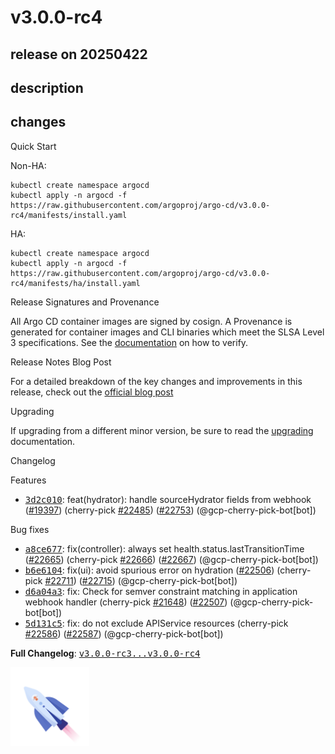 # v3.0.0-rc4

## release on 20250422
## description
## changes
Quick Start

Non-HA:

    kubectl create namespace argocd
    kubectl apply -n argocd -f https://raw.githubusercontent.com/argoproj/argo-cd/v3.0.0-rc4/manifests/install.yaml

HA:

    kubectl create namespace argocd
    kubectl apply -n argocd -f https://raw.githubusercontent.com/argoproj/argo-cd/v3.0.0-rc4/manifests/ha/install.yaml

Release Signatures and Provenance

All Argo CD container images are signed by cosign. A Provenance is generated for container images and CLI binaries which meet the SLSA Level 3 specifications. See the <a href="https://argo-cd.readthedocs.io/en/stable/operator-manual/signed-release-assets" rel="nofollow">documentation</a> on how to verify.

Release Notes Blog Post

For a detailed breakdown of the key changes and improvements in this release, check out the <a href="https://blog.argoproj.io/argo-cd-v2-14-release-candidate-57a664791e2a" rel="nofollow">official blog post</a>

Upgrading

If upgrading from a different minor version, be sure to read the <a href="https://argo-cd.readthedocs.io/en/stable/operator-manual/upgrading/overview/" rel="nofollow">upgrading</a> documentation.

Changelog

Features

* <a class="commit-link" data-hovercard-type="commit" data-hovercard-url="https://github.com/argoproj/argo-cd/commit/3d2c010dbe9c7275ad2cbae02ab9b675ef3058d3/hovercard" href="https://github.com/argoproj/argo-cd/commit/3d2c010dbe9c7275ad2cbae02ab9b675ef3058d3"><tt>3d2c010</tt></a>: feat(hydrator): handle sourceHydrator fields from webhook (<a class="issue-link js-issue-link" data-error-text="Failed to load title" data-id="2450716358" data-permission-text="Title is private" data-url="https://github.com/argoproj/argo-cd/issues/19397" data-hovercard-type="pull_request" data-hovercard-url="/argoproj/argo-cd/pull/19397/hovercard" href="https://github.com/argoproj/argo-cd/pull/19397">#19397</a>) (cherry-pick <a class="issue-link js-issue-link" data-error-text="Failed to load title" data-id="2947584636" data-permission-text="Title is private" data-url="https://github.com/argoproj/argo-cd/issues/22485" data-hovercard-type="pull_request" data-hovercard-url="/argoproj/argo-cd/pull/22485/hovercard" href="https://github.com/argoproj/argo-cd/pull/22485">#22485</a>) (<a class="issue-link js-issue-link" data-error-text="Failed to load title" data-id="3011407479" data-permission-text="Title is private" data-url="https://github.com/argoproj/argo-cd/issues/22753" data-hovercard-type="pull_request" data-hovercard-url="/argoproj/argo-cd/pull/22753/hovercard" href="https://github.com/argoproj/argo-cd/pull/22753">#22753</a>) (@gcp-cherry-pick-bot[bot])

Bug fixes

* <a class="commit-link" data-hovercard-type="commit" data-hovercard-url="https://github.com/argoproj/argo-cd/commit/a8ce6772b8b8f4a73b99fed180bbbcf2be0fea51/hovercard" href="https://github.com/argoproj/argo-cd/commit/a8ce6772b8b8f4a73b99fed180bbbcf2be0fea51"><tt>a8ce677</tt></a>: fix(controller): always set health.status.lastTransitionTime (<a class="issue-link js-issue-link" data-error-text="Failed to load title" data-id="2993477219" data-permission-text="Title is private" data-url="https://github.com/argoproj/argo-cd/issues/22665" data-hovercard-type="issue" data-hovercard-url="/argoproj/argo-cd/issues/22665/hovercard" href="https://github.com/argoproj/argo-cd/issues/22665">#22665</a>) (cherry-pick <a class="issue-link js-issue-link" data-error-text="Failed to load title" data-id="2993563133" data-permission-text="Title is private" data-url="https://github.com/argoproj/argo-cd/issues/22666" data-hovercard-type="pull_request" data-hovercard-url="/argoproj/argo-cd/pull/22666/hovercard" href="https://github.com/argoproj/argo-cd/pull/22666">#22666</a>) (<a class="issue-link js-issue-link" data-error-text="Failed to load title" data-id="2993820848" data-permission-text="Title is private" data-url="https://github.com/argoproj/argo-cd/issues/22667" data-hovercard-type="pull_request" data-hovercard-url="/argoproj/argo-cd/pull/22667/hovercard" href="https://github.com/argoproj/argo-cd/pull/22667">#22667</a>) (@gcp-cherry-pick-bot[bot])
* <a class="commit-link" data-hovercard-type="commit" data-hovercard-url="https://github.com/argoproj/argo-cd/commit/b6e6104dbc131d03b5f3a7fd7b8f64c5de48e775/hovercard" href="https://github.com/argoproj/argo-cd/commit/b6e6104dbc131d03b5f3a7fd7b8f64c5de48e775"><tt>b6e6104</tt></a>: fix(ui): avoid spurious error on hydration (<a class="issue-link js-issue-link" data-error-text="Failed to load title" data-id="2953339120" data-permission-text="Title is private" data-url="https://github.com/argoproj/argo-cd/issues/22506" data-hovercard-type="issue" data-hovercard-url="/argoproj/argo-cd/issues/22506/hovercard" href="https://github.com/argoproj/argo-cd/issues/22506">#22506</a>) (cherry-pick <a class="issue-link js-issue-link" data-error-text="Failed to load title" data-id="3003511906" data-permission-text="Title is private" data-url="https://github.com/argoproj/argo-cd/issues/22711" data-hovercard-type="pull_request" data-hovercard-url="/argoproj/argo-cd/pull/22711/hovercard" href="https://github.com/argoproj/argo-cd/pull/22711">#22711</a>) (<a class="issue-link js-issue-link" data-error-text="Failed to load title" data-id="3003626248" data-permission-text="Title is private" data-url="https://github.com/argoproj/argo-cd/issues/22715" data-hovercard-type="pull_request" data-hovercard-url="/argoproj/argo-cd/pull/22715/hovercard" href="https://github.com/argoproj/argo-cd/pull/22715">#22715</a>) (@gcp-cherry-pick-bot[bot])
* <a class="commit-link" data-hovercard-type="commit" data-hovercard-url="https://github.com/argoproj/argo-cd/commit/d6a04a364235b913f89a39a528abb2fab41bfa95/hovercard" href="https://github.com/argoproj/argo-cd/commit/d6a04a364235b913f89a39a528abb2fab41bfa95"><tt>d6a04a3</tt></a>: fix: Check for semver constraint matching in application webhook handler (cherry-pick <a class="issue-link js-issue-link" data-error-text="Failed to load title" data-id="2806284028" data-permission-text="Title is private" data-url="https://github.com/argoproj/argo-cd/issues/21648" data-hovercard-type="pull_request" data-hovercard-url="/argoproj/argo-cd/pull/21648/hovercard" href="https://github.com/argoproj/argo-cd/pull/21648">#21648</a>) (<a class="issue-link js-issue-link" data-error-text="Failed to load title" data-id="2953437884" data-permission-text="Title is private" data-url="https://github.com/argoproj/argo-cd/issues/22507" data-hovercard-type="pull_request" data-hovercard-url="/argoproj/argo-cd/pull/22507/hovercard" href="https://github.com/argoproj/argo-cd/pull/22507">#22507</a>) (@gcp-cherry-pick-bot[bot])
* <a class="commit-link" data-hovercard-type="commit" data-hovercard-url="https://github.com/argoproj/argo-cd/commit/5d131c5251e5c2903823b2d5cc439ec30092c263/hovercard" href="https://github.com/argoproj/argo-cd/commit/5d131c5251e5c2903823b2d5cc439ec30092c263"><tt>5d131c5</tt></a>: fix: do not exclude APIService resources (cherry-pick <a class="issue-link js-issue-link" data-error-text="Failed to load title" data-id="2976417691" data-permission-text="Title is private" data-url="https://github.com/argoproj/argo-cd/issues/22586" data-hovercard-type="pull_request" data-hovercard-url="/argoproj/argo-cd/pull/22586/hovercard" href="https://github.com/argoproj/argo-cd/pull/22586">#22586</a>) (<a class="issue-link js-issue-link" data-error-text="Failed to load title" data-id="2976528735" data-permission-text="Title is private" data-url="https://github.com/argoproj/argo-cd/issues/22587" data-hovercard-type="pull_request" data-hovercard-url="/argoproj/argo-cd/pull/22587/hovercard" href="https://github.com/argoproj/argo-cd/pull/22587">#22587</a>) (@gcp-cherry-pick-bot[bot])

<strong>Full Changelog</strong>: <a class="commit-link" href="https://github.com/argoproj/argo-cd/compare/v3.0.0-rc3...v3.0.0-rc4"><tt>v3.0.0-rc3...v3.0.0-rc4</tt></a>

<a href="https://argoproj.github.io/cd/" rel="nofollow"><img src="https://raw.githubusercontent.com/argoproj/argo-site/master/content/pages/cd/gitops-cd.png" width="25%" style="max-width: 100%;"></a>

